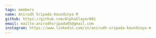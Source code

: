 ```yaml
---
tags: members 
name: Anirudh Sripada Koundinya M
github: https://github.com/AlphaSlayer001
email: mailto:anirudhsripada05@gmail.com
instagram: https://www.linkedin.com/in/anirudh-sripada-koundinya-m
---
```

